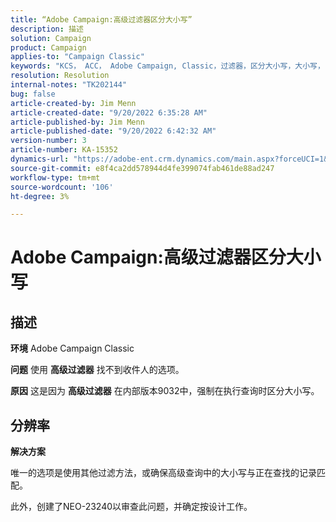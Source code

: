 ```yaml
---
title: “Adobe Campaign:高级过滤器区分大小写”
description: 描述
solution: Campaign
product: Campaign
applies-to: "Campaign Classic"
keywords: "KCS， ACC， Adobe Campaign, Classic，过滤器，区分大小写，大小写， NEO-23240"
resolution: Resolution
internal-notes: "TK202144"
bug: false
article-created-by: Jim Menn
article-created-date: "9/20/2022 6:35:28 AM"
article-published-by: Jim Menn
article-published-date: "9/20/2022 6:42:32 AM"
version-number: 3
article-number: KA-15352
dynamics-url: "https://adobe-ent.crm.dynamics.com/main.aspx?forceUCI=1&pagetype=entityrecord&etn=knowledgearticle&id=83173d65-ae38-ed11-9db1-0022480866ad"
source-git-commit: e8f4ca2dd578944d4fe399074fab461de88ad247
workflow-type: tm+mt
source-wordcount: '106'
ht-degree: 3%

---
```


# Adobe Campaign:高级过滤器区分大小写

## 描述


<b>环境</b>
Adobe Campaign Classic

<b>问题</b>
使用 <b>高级过滤器</b> 找不到收件人的选项。

<b>原因</b>
这是因为 <b>高级过滤器</b> 在内部版本9032中，强制在执行查询时区分大小写。


## 分辨率


<b>解决方案</b>

唯一的选项是使用其他过滤方法，或确保高级查询中的大小写与正在查找的记录匹配。

此外，创建了NEO-23240以审查此问题，并确定按设计工作。
